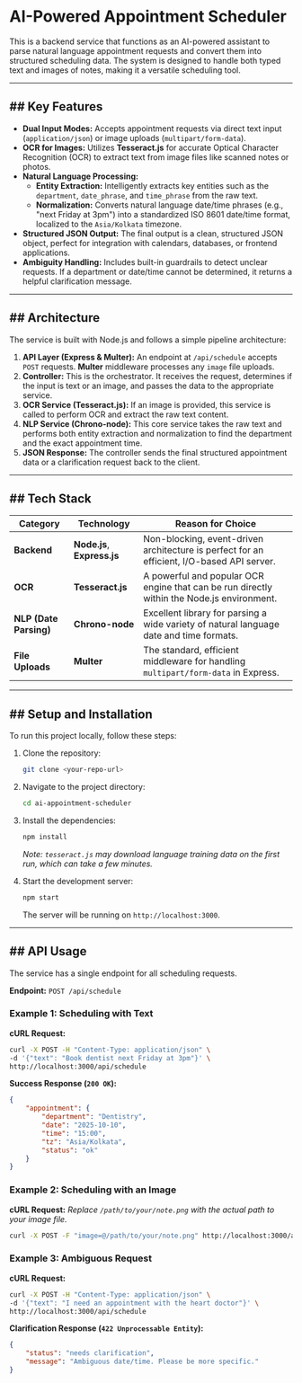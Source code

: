 # AI-Powered Appointment Scheduler

This is a backend service that functions as an AI-powered assistant to parse natural language appointment requests and convert them into structured scheduling data. The system is designed to handle both typed text and images of notes, making it a versatile scheduling tool.

---
## ## Key Features

* **Dual Input Modes:** Accepts appointment requests via direct text input (`application/json`) or image uploads (`multipart/form-data`).
* **OCR for Images:** Utilizes **Tesseract.js** for accurate Optical Character Recognition (OCR) to extract text from image files like scanned notes or photos.
* **Natural Language Processing:**
    * **Entity Extraction:** Intelligently extracts key entities such as the `department`, `date_phrase`, and `time_phrase` from the raw text.
    * **Normalization:** Converts natural language date/time phrases (e.g., "next Friday at 3pm") into a standardized ISO 8601 date/time format, localized to the `Asia/Kolkata` timezone.
* **Structured JSON Output:** The final output is a clean, structured JSON object, perfect for integration with calendars, databases, or frontend applications.
* **Ambiguity Handling:** Includes built-in guardrails to detect unclear requests. If a department or date/time cannot be determined, it returns a helpful clarification message.

---
## ## Architecture

The service is built with Node.js and follows a simple pipeline architecture:



1.  **API Layer (Express & Multer):** An endpoint at `/api/schedule` accepts `POST` requests. **Multer** middleware processes any `image` file uploads.
2.  **Controller:** This is the orchestrator. It receives the request, determines if the input is text or an image, and passes the data to the appropriate service.
3.  **OCR Service (Tesseract.js):** If an image is provided, this service is called to perform OCR and extract the raw text content.
4.  **NLP Service (Chrono-node):** This core service takes the raw text and performs both entity extraction and normalization to find the department and the exact appointment time.
5.  **JSON Response:** The controller sends the final structured appointment data or a clarification request back to the client.

---
## ## Tech Stack

| Category            | Technology                  | Reason for Choice                                                                            |
| ------------------- | --------------------------- | -------------------------------------------------------------------------------------------- |
| **Backend** | **Node.js**, **Express.js** | Non-blocking, event-driven architecture is perfect for an efficient, I/O-based API server.     |
| **OCR** | **Tesseract.js** | A powerful and popular OCR engine that can be run directly within the Node.js environment.     |
| **NLP (Date Parsing)**| **Chrono-node** | Excellent library for parsing a wide variety of natural language date and time formats.        |
| **File Uploads** | **Multer** | The standard, efficient middleware for handling `multipart/form-data` in Express.          |

---
## ## Setup and Installation

To run this project locally, follow these steps:

1.  Clone the repository:
    ```bash
    git clone <your-repo-url>
    ```
2.  Navigate to the project directory:
    ```bash
    cd ai-appointment-scheduler
    ```
3.  Install the dependencies:
    ```bash
    npm install
    ```
    *Note: `tesseract.js` may download language training data on the first run, which can take a few minutes.*

4.  Start the development server:
    ```bash
    npm start
    ```
    The server will be running on `http://localhost:3000`.

---
## ## API Usage

The service has a single endpoint for all scheduling requests.

**Endpoint:** `POST /api/schedule`

### **Example 1: Scheduling with Text**

**cURL Request:**
```bash
curl -X POST -H "Content-Type: application/json" \
-d '{"text": "Book dentist next Friday at 3pm"}' \
http://localhost:3000/api/schedule
```

**Success Response (`200 OK`):**
```json
{
    "appointment": {
        "department": "Dentistry",
        "date": "2025-10-10",
        "time": "15:00",
        "tz": "Asia/Kolkata",
        "status": "ok"
    }
}
```

### **Example 2: Scheduling with an Image**

**cURL Request:**
*Replace `/path/to/your/note.png` with the actual path to your image file.*
```bash
curl -X POST -F "image=@/path/to/your/note.png" http://localhost:3000/api/schedule
```

### **Example 3: Ambiguous Request**

**cURL Request:**
```bash
curl -X POST -H "Content-Type: application/json" \
-d '{"text": "I need an appointment with the heart doctor"}' \
http://localhost:3000/api/schedule
```

**Clarification Response (`422 Unprocessable Entity`):**
```json
{
    "status": "needs clarification",
    "message": "Ambiguous date/time. Please be more specific."
}
```
